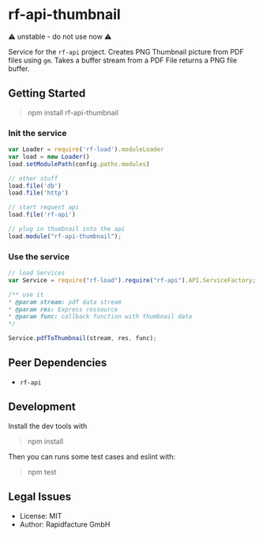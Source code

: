 # rf-api-thumbnail
⚠ unstable - do not use now ⚠

Service for the `rf-api` project. Creates PNG Thumbnail picture from PDF files using `gm`.
Takes a buffer stream from a PDF File returns a PNG file buffer.

## Getting Started

> npm install rf-api-thumbnail

### Init the service


```js
var Loader = require('rf-load').moduleLoader
var load = new Loader()
load.setModulePath(config.paths.modules)

// other stuff
load.file('db')
load.file('http')

// start request api
load.file('rf-api')

// plug in thumbnail into the api
load.module("rf-api-thumbnail");

```


### Use the service
```js
// load Services
var Service = require("rf-load").require("rf-api").API.ServiceFactory;

/** use it
* @param stream: pdf data stream
* @param res: Express ressource
* @param func: callback function with thumbnail data
*/

Service.pdfToThumbnail(stream, res, func);
```

## Peer Dependencies
* `rf-api`


## Development

Install the dev tools with

> npm install

Then you can runs some test cases and eslint with:

> npm test


## Legal Issues
* License: MIT
* Author: Rapidfacture GmbH
